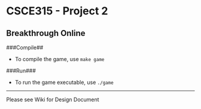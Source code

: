 # CSCE315 - Project 2
## Breakthrough Online

###Compile##

* To compile the game, use `make game`

###Run###

* To run the game executable, use `./game`

***

Please see Wiki for Design Document
